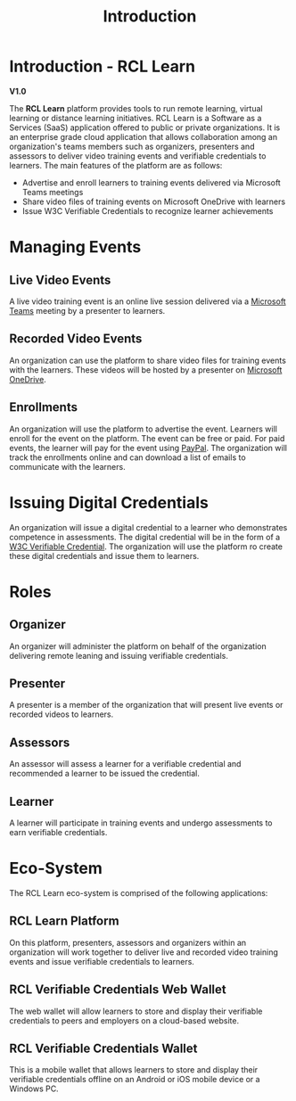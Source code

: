 ﻿---
title: Introduction
description: The RCL Learn platform provides the tools to run your remote learning, virtual learning or distance learning initiatives.
has_children: false
nav_order: 1
---

# Introduction - RCL Learn
**V1.0**

The **RCL Learn** platform provides tools to run remote learning, virtual learning or distance learning initiatives. RCL Learn is a Software as a Services (SaaS) application offered to public or private organizations. It is an enterprise grade cloud application that allows collaboration among an organization's teams members such as organizers, presenters and assessors to deliver video training events and verifiable credentials to learners. The main features of the platform are as follows:

- Advertise and enroll learners to training events delivered via Microsoft Teams meetings
- Share video files of training events on Microsoft OneDrive with learners
- Issue W3C Verifiable Credentials to recognize learner achievements

# Managing Events

## Live Video Events

A live video training event is an online live session delivered via a [Microsoft Teams](https://www.microsoft.com/en-us/microsoft-teams) meeting by a presenter to learners. 

## Recorded Video Events

An organization can use the platform to share video files for training events with the learners. These videos will be hosted by a presenter on [Microsoft OneDrive]().

## Enrollments

An organization will use the platform to advertise the event. Learners will enroll for the event on the platform. The event can be free or paid. For paid events, the learner will pay for the event using [PayPal](https://www.paypal.com/us/home). The organization will track the enrollments online and can download a list of emails to communicate with the learners. 

# Issuing Digital Credentials

An organization will issue a digital credential to a learner who demonstrates competence in assessments. The digital credential will be in the form of a [W3C Verifiable Credential](https://www.w3.org/TR/vc-data-model-2.0/). The organization will use the platform ro create these digital credentials and issue them to learners.

# Roles

## Organizer

An organizer will administer the platform on behalf of the organization delivering remote leaning and issuing verifiable credentials.

## Presenter

A presenter is a member of the organization that will present live events or recorded videos to learners.

## Assessors

An assessor will assess a learner for a verifiable credential and recommended a learner to be issued the credential.

## Learner 

A learner will participate in training events and undergo assessments to earn verifiable credentials.

# Eco-System

The RCL Learn eco-system is comprised of the following applications:

## RCL Learn Platform

On this platform, presenters, assessors and organizers within an organization will work together to deliver live and recorded video training events and issue verifiable credentials to learners.

## RCL Verifiable Credentials Web Wallet

The web wallet will allow learners to store and display their verifiable credentials to peers and employers on a cloud-based website.

## RCL Verifiable Credentials Wallet

This is a mobile wallet that allows learners to store and display their verifiable credentials offline on an Android or iOS mobile device or a Windows PC.

